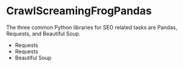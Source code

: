 # CrawlScreamingFrogPandas
The three common Python libraries for SEO related tasks are Pandas, Requests, and Beautiful Soup.
* Requests
* Requests
* Beautiful Soup
